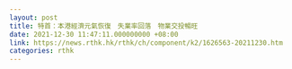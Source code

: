 ```yaml
---
layout: post
title: 特首：本港經濟元氣恢復　失業率回落　物業交投暢旺
date: 2021-12-30 11:47:11.000000000 +08:00
link: https://news.rthk.hk/rthk/ch/component/k2/1626563-20211230.htm
categories: rthk
---
```



